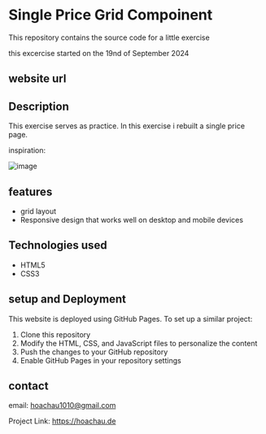 # Single Price Grid Compoinent

This repository contains the source code for a little exercise

this excercise started on the 19nd of September 2024

## website url



## Description

This exercise serves as practice. In this exercise i rebuilt a single price page.

inspiration:

![image](https://github.com/user-attachments/assets/a3faae58-120c-4f47-8f6f-ab49becd6a3c)



## features

- grid layout
- Responsive design that works well on desktop and mobile devices

## Technologies used

- HTML5
- CSS3

## setup and Deployment

This website is deployed using GitHub Pages. To set up a similar project:

1. Clone this repository
2. Modify the HTML, CSS, and JavaScript files to personalize the content
3. Push the changes to your GitHub repository
4. Enable GitHub Pages in your repository settings

## contact

email: hoachau1010@gmail.com

Project Link: https://hoachau.de

